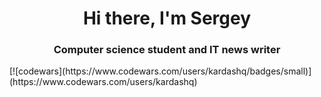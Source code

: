 <h1 align="center">Hi there, I'm Sergey </h1>
<h3 align="center">Computer science student and IT news writer</h3>
[![codewars](https://www.codewars.com/users/kardashq/badges/small)](https://www.codewars.com/users/kardashq) 
